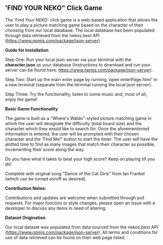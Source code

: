 ## 'FIND YOUR NEKO" Click Game

The 'Find Your NEKO' click game is a web-based application that allows the user to play a picture matching game based on the character of their choosing from our local database. The local database has been populated through data retrieved from the nekos.best API (https://www.npmjs.com/package/json-server).


**Guide for Installation**

Step One: Run your local json-server via your terminal with the **character.json** as your database (Instructions to download and run your server can be found here: https://www.npmjs.com/package/json-server).

Step Two: Start up the main enter page by running 'open enterPage.html' in a new terminal (separate from the terminal running the local json server).

Step Three: Try the functionality, listen to some music and, most of all, enjoy the game!


**Basic Game Functionality**

The game is built as a "Where's Waldo"-styled picture matching game in which the user will designate the difficulty (total board size) and the character which they would like to search for. Once the aforementioned information is entered, the user will be prompted with their chosen character and the 'Find Me!" button to start the timer. The user will have the alotted time to find as many images that match their character as possible, incrementing their score along the way.

Do you have what it takes to beat your high score? Keep on playing till you do!

Complete with original song "Dance of the Cat Girls" from Ian Frankel (which can be turned on/off as desired).


**Contribution Notes:**

Contributions and updates are welcome when submitted through pull requests. For major function or style changes, please open an issue with a developer to discuss any items in need of altering.


**Dataset Origination**

Our local dataset was populated from data sourced from the nekos.best API (https://www.npmjs.com/package/json-server). All terms and conditions for use of data retrieved can be found on their web page listed.
